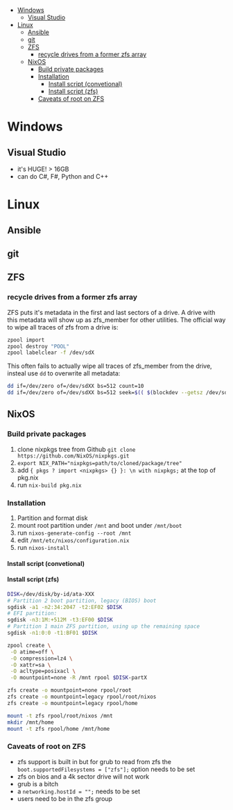 - [Windows](#windows)
  - [Visual Studio](#visual-studio)
- [Linux](#linux)
  - [Ansible](#ansible)
  - [git](#git)
  - [ZFS](#zfs)
    - [recycle drives from a former zfs array](#recycle-drives-from-a-former-zfs-array)
  - [NixOS](#nixos)
    - [Build private packages](#build-private-packages)
    - [Installation](#installation)
      - [Install script (convetional)](#install-script-convetional)
      - [Install script (zfs)](#install-script-zfs)
    - [Caveats of root on ZFS](#caveats-of-root-on-zfs)

# Windows
## Visual Studio
- it's HUGE! > 16GB
- can do C#, F#, Python and C++
# Linux
## Ansible
## git
## ZFS
### recycle drives from a former zfs array
ZFS puts it's metadata in the first and last sectors of a drive. A drive with this metadata will show up as zfs_member for other utilities. The official way to wipe all traces of zfs from a drive is:

``` bash
zpool import
zpool destroy "POOL"
zpool labelclear -f /dev/sdX
```
This often fails to actually wipe all traces of zfs_member from the drive, insteal use `dd` to overwrite all metadata:

```bash
dd if=/dev/zero of=/dev/sdXX bs=512 count=10
dd if=/dev/zero of=/dev/sdXX bs=512 seek=$(( $(blockdev --getsz /dev/sdXX) - 4096 )) count=1M
```

## NixOS
### Build private packages
1. clone nixpkgs tree from Github `git clone https://github.com/NixOS/nixpkgs.git`
2. `export NIX_PATH="nixpkgs=path/to/cloned/package/tree"`
3. add `{ pkgs ? import <nixpkgs> {} }: \n with nixpkgs;` at the top of pkg.nix
4. run `nix-build pkg.nix`
   
### Installation
1. Partition and format disk
2. mount root partition under `/mnt` and boot under `/mnt/boot`
3. run `nixos-generate-config --root /mnt`
4. edit `/mnt/etc/nixos/configuration.nix`
5. run `nixos-install`

#### Install script (convetional)
#### Install script (zfs)
```bash
DISK=/dev/disk/by-id/ata-XXX
# Partition 2 boot partition, legacy (BIOS) boot
sgdisk -a1 -n2:34:2047 -t2:EF02 $DISK
# EFI partition:
sgdisk -n3:1M:+512M -t3:EF00 $DISK
# Partition 1 main ZFS partition, using up the remaining space
sgdisk -n1:0:0 -t1:BF01 $DISK

zpool create \
 -O atime=off \
 -O compression=lz4 \
 -O xattr=sa \
 -O acltype=posixacl \
 -O mountpoint=none -R /mnt rpool $DISK-partX

zfs create -o mountpoint=none rpool/root
zfs create -o mountpoint=legacy rpool/root/nixos
zfs create -o mountpoint=legacy rpool/home

mount -t zfs rpool/root/nixos /mnt
mkdir /mnt/home
mount -t zfs rpool/home /mnt/home
```
### Caveats of root on ZFS
- zfs support is built in but for grub to read from zfs the `boot.supportedFilesystems = ["zfs"];` option needs to be set
- zfs on bios and a 4k sector drive will not work
- grub is a bitch
- a `networking.hostId = "";` needs to be set
- users need to be in the zfs group
